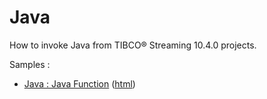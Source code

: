 # Java

How to invoke Java from TIBCO&reg; Streaming 10.4.0 projects.

Samples :

* [Java : Java Function](javafunction/src/site/markdown/index.md) ([html](https://plord12.github.io/samples/10.4.0/java/javafunction/))
